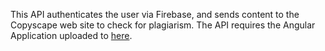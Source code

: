 This API authenticates the user via Firebase, and sends content to the Copyscape web site to check for plagiarism. The API requires the Angular Application uploaded to [here](https://github.com/donqq/Content-Management-System-for-Blogs). 
